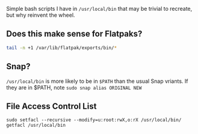 <!-- @format -->

Simple bash scripts I have in `/usr/local/bin` that may be trivial to
recreate, but why reinvent the wheel.

## Does this make sense for Flatpaks?

```bash
tail -n +1 /var/lib/flatpak/exports/bin/*
```

## Snap?

`/usr/local/bin` is more likely to be in `$PATH` than the usual Snap vriants.
If they are in $PATH, note `sudo snap alias ORIGINAL NEW`

## File Access Control List

```
sudo setfacl --recursive --modify=u:root:rwX,o:rX /usr/local/bin/
getfacl /usr/local/bin
```
